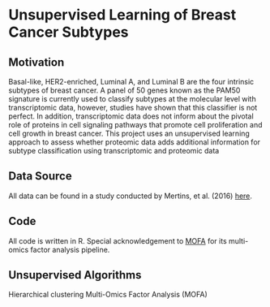 # Unsupervised Learning of Breast Cancer Subtypes

## Motivation
Basal-like, HER2-enriched, Luminal A, and Luminal B are the four intrinsic subtypes of breast cancer. A panel of 50 genes known as the PAM50 signature is currently used to classify subtypes at the molecular level with transcriptomic data, however, studies have shown that this classifier is not perfect. In addition, transcriptomic data does not inform about the pivotal role of proteins in cell signaling pathways that promote cell proliferation and cell growth in breast cancer. This project uses an unsupervised learning approach to assess whether proteomic data adds additional information for subtype classification using transcriptomic and proteomic data

## Data Source
All data can be found in a study conducted by Mertins, et al. (2016) [here](https://www.ncbi.nlm.nih.gov/pubmed/27251275).

## Code
All code is written in R. Special acknowledgement to [MOFA](https://github.com/bioFAM/MOFA) for its multi-omics factor analysis pipeline. 

## Unsupervised Algorithms
Hierarchical clustering
Multi-Omics Factor Analysis (MOFA)

